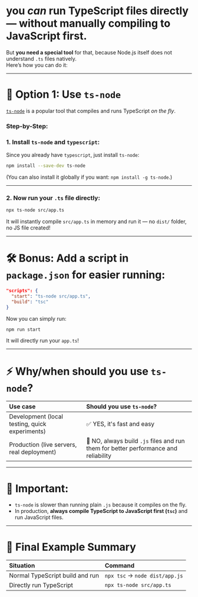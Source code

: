 
# **you *can* run TypeScript files directly** — **without manually compiling to JavaScript first**.

But **you need a special tool** for that, because Node.js itself does not understand `.ts` files natively.  
Here’s how you can do it:

---

# 🚀 Option 1: Use `ts-node`

[`ts-node`](https://typestrong.org/ts-node/) is a popular tool that compiles and runs TypeScript *on the fly*.

### Step-by-Step:

### 1. Install `ts-node` and `typescript`:

Since you already have `typescript`, just install `ts-node`:

```bash
npm install --save-dev ts-node
```

(You can also install it globally if you want: `npm install -g ts-node`.)

---

### 2. Now run your `.ts` file directly:

```bash
npx ts-node src/app.ts
```

It will instantly compile `src/app.ts` in memory and run it — no `dist/` folder, no JS file created!

---

# 🛠 Bonus: Add a script in `package.json` for easier running:

```json
"scripts": {
  "start": "ts-node src/app.ts",
  "build": "tsc"
}
```

Now you can simply run:

```bash
npm run start
```

It will directly run your `app.ts`!

---

# ⚡️ Why/when should you use `ts-node`?

| Use case | Should you use `ts-node`? |
|:---|:---|
| Development (local testing, quick experiments) | ✅ YES, it's fast and easy |
| Production (live servers, real deployment) | 🚫 NO, always build `.js` files and run them for better performance and reliability |

---

# 📢 Important:

- `ts-node` is slower than running plain `.js` because it compiles on the fly.
- In production, **always compile TypeScript to JavaScript first (`tsc`)** and run JavaScript files.

---

# 🧠 Final Example Summary

| Situation | Command |
|:---|:---|
| Normal TypeScript build and run | `npx tsc` → `node dist/app.js` |
| Directly run TypeScript | `npx ts-node src/app.ts` |
